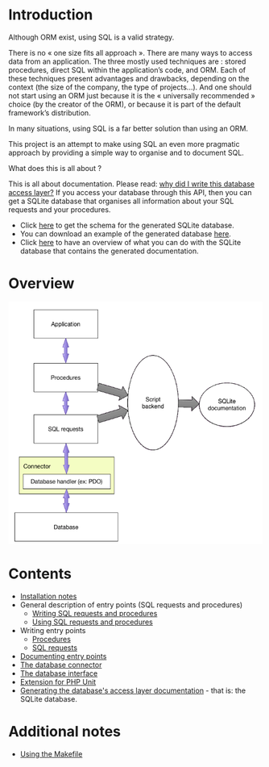 # Introduction

Although ORM exist, using SQL is a valid strategy.

There is no « one size fits all approach ».
There are many ways to access data from an application.
The three mostly used techniques are : stored procedures, direct SQL within the application’s code, and ORM.
Each of these techniques present advantages and drawbacks, depending on the context (the size of the company, the type of projects...). 
And one should not start using an ORM just because it is the « universally recommended » choice (by the creator of the ORM), or because it is part of the default framework’s distribution.

In many situations, using SQL is a far better solution than using an ORM. 

This project is an attempt to make using SQL an even more pragmatic approach by providing a simple way to organise and to document SQL.

What does this is all about ?

This is all about documentation. Please read: [why did I write this database access layer?](https://github.com/dbeurive/backend/blob/master/doc/WHY.md)
If you access your database through this API, then you can get a SQLite database that organises all information about your SQL requests and your procedures.

* Click [here](https://github.com/dbeurive/backend/blob/master/src/Database/Doc/schema.php) to get the schema for the generated SQLite database.
* You can download an example of the generated database [here](https://github.com/dbeurive/backend/blob/master/tests/cache/mysql_doc.sqlite).
* Click [here](https://github.com/dbeurive/backend/blob/master/doc/SQLITE_USAGE.md) to have an overview of what you can do with the SQLite database that contains the generated documentation.

# Overview

![Generic overview](https://github.com/dbeurive/backend/blob/master/doc/overview.png)

# Contents

* [Installation notes](https://github.com/dbeurive/backend/blob/master/doc/INSTALL.md)
* General description of entry points (SQL requests and procedures)
  * [Writing SQL requests and procedures](https://github.com/dbeurive/backend/blob/master/src/Database/Entrypoints/README.md)
  * [Using SQL requests and procedures](https://github.com/dbeurive/backend/blob/master/src/Database/Entrypoints/Application/README.md)
* Writing entry points
  * [Procedures](https://github.com/dbeurive/backend/blob/master/src/Database/Entrypoints/Application/Procedure/README.md)
  * [SQL requests](https://github.com/dbeurive/backend/blob/master/src/Database/Entrypoints/Application/Sql/README.md)
* [Documenting entry points](https://github.com/dbeurive/backend/blob/master/src/Database/Entrypoints/Description/README.md)
* [The database connector](https://github.com/dbeurive/backend/blob/master/src/Database/Connector/README.md)
* [The database interface](https://github.com/dbeurive/backend/blob/master/src/Database/README.md)
* [Extension for PHP Unit](https://github.com/dbeurive/backend/tree/master/src/Phpunit)
* [Generating the database's access layer documentation](https://github.com/dbeurive/backend/blob/master/src/Cli/Bin/README.md) - that is: the SQLite database.

# Additional notes

* [Using the Makefile](https://github.com/dbeurive/backend/blob/master/doc/MAKEFILE.md)







 
 




 